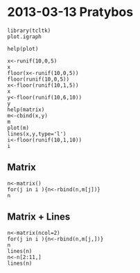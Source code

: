 2013-03-13 Pratybos
===================

```
library(tcltk)
plot.igraph
```

```
help(plot)
```

```
x<-runif(10,0,5)
x
floor(x<-runif(10,0,5))
floor(runif(10,0,5))
x<-floor(runif(10,1,5))
x
y<-floor(runif(10,6,10))
y
help(matrix)
m<-cbind(x,y)
m
plot(m)
lines(x,y,type='l')
i<-floor(runif(10,1,10))
i
```
## Matrix
```
n<-matrix()
for(j in i ){n<-rbind(n,m[j])}
n
```
## Matrix + Lines
```
n<-matrix(ncol=2)
for(j in i ){n<-rbind(n,m[j,])}
n
lines(n)
n<-n[2:11,]
lines(n)
```